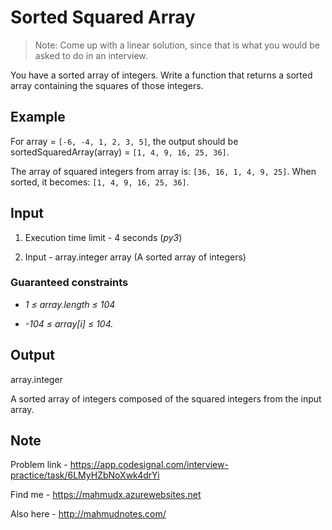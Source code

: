 # Sorted Squared Array

> Note: Come up with a linear solution, since that is what you would be asked to do in an interview.

You have a sorted array of integers. Write a function that returns a sorted array containing the squares of those integers.

## Example

For array = `[-6, -4, 1, 2, 3, 5]`, the output should be
sortedSquaredArray(array) = `[1, 4, 9, 16, 25, 36]`.

The array of squared integers from array is: `[36, 16, 1, 4, 9, 25]`. When sorted, it becomes: `[1, 4, 9, 16, 25, 36]`.

## Input

1. Execution time limit - 4 seconds (*py3*)

2. Input - array.integer array (A sorted array of integers)

### Guaranteed constraints

- *1 ≤ array.length ≤ 104*

- *-104 ≤ array[i] ≤ 104.*

## Output

array.integer

A sorted array of integers composed of the squared integers from the input array.

## Note

Problem link - <https://app.codesignal.com/interview-practice/task/6LMyHZbNoXwk4drYi>

Find me - <https://mahmudx.azurewebsites.net>

Also here - <http://mahmudnotes.com/>
